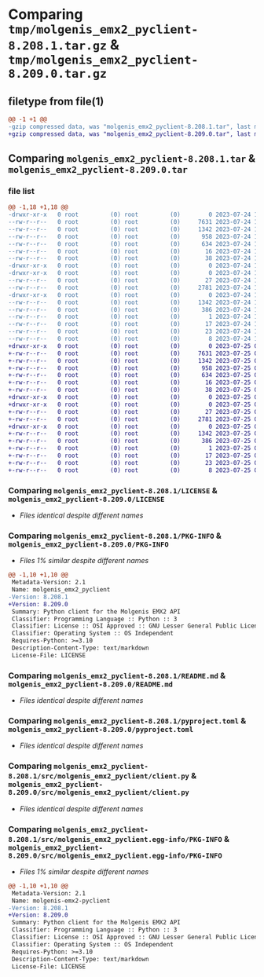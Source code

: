 # Comparing `tmp/molgenis_emx2_pyclient-8.208.1.tar.gz` & `tmp/molgenis_emx2_pyclient-8.209.0.tar.gz`

## filetype from file(1)

```diff
@@ -1 +1 @@
-gzip compressed data, was "molgenis_emx2_pyclient-8.208.1.tar", last modified: Mon Jul 24 12:17:16 2023, max compression
+gzip compressed data, was "molgenis_emx2_pyclient-8.209.0.tar", last modified: Tue Jul 25 08:53:04 2023, max compression
```

## Comparing `molgenis_emx2_pyclient-8.208.1.tar` & `molgenis_emx2_pyclient-8.209.0.tar`

### file list

```diff
@@ -1,18 +1,18 @@
-drwxr-xr-x   0 root         (0) root         (0)        0 2023-07-24 12:17:16.652523 molgenis_emx2_pyclient-8.208.1/
--rw-r--r--   0 root         (0) root         (0)     7631 2023-07-24 12:04:53.000000 molgenis_emx2_pyclient-8.208.1/LICENSE
--rw-r--r--   0 root         (0) root         (0)     1342 2023-07-24 12:17:16.652523 molgenis_emx2_pyclient-8.208.1/PKG-INFO
--rw-r--r--   0 root         (0) root         (0)      958 2023-07-24 12:04:53.000000 molgenis_emx2_pyclient-8.208.1/README.md
--rw-r--r--   0 root         (0) root         (0)      634 2023-07-24 12:04:53.000000 molgenis_emx2_pyclient-8.208.1/pyproject.toml
--rw-r--r--   0 root         (0) root         (0)       16 2023-07-24 12:04:53.000000 molgenis_emx2_pyclient-8.208.1/requirements.txt
--rw-r--r--   0 root         (0) root         (0)       38 2023-07-24 12:17:16.652523 molgenis_emx2_pyclient-8.208.1/setup.cfg
-drwxr-xr-x   0 root         (0) root         (0)        0 2023-07-24 12:17:16.652523 molgenis_emx2_pyclient-8.208.1/src/
-drwxr-xr-x   0 root         (0) root         (0)        0 2023-07-24 12:17:16.652523 molgenis_emx2_pyclient-8.208.1/src/molgenis_emx2_pyclient/
--rw-r--r--   0 root         (0) root         (0)       27 2023-07-24 12:04:53.000000 molgenis_emx2_pyclient-8.208.1/src/molgenis_emx2_pyclient/__init__.py
--rw-r--r--   0 root         (0) root         (0)     2781 2023-07-24 12:04:53.000000 molgenis_emx2_pyclient-8.208.1/src/molgenis_emx2_pyclient/client.py
-drwxr-xr-x   0 root         (0) root         (0)        0 2023-07-24 12:17:16.652523 molgenis_emx2_pyclient-8.208.1/src/molgenis_emx2_pyclient.egg-info/
--rw-r--r--   0 root         (0) root         (0)     1342 2023-07-24 12:17:16.000000 molgenis_emx2_pyclient-8.208.1/src/molgenis_emx2_pyclient.egg-info/PKG-INFO
--rw-r--r--   0 root         (0) root         (0)      386 2023-07-24 12:17:16.000000 molgenis_emx2_pyclient-8.208.1/src/molgenis_emx2_pyclient.egg-info/SOURCES.txt
--rw-r--r--   0 root         (0) root         (0)        1 2023-07-24 12:17:16.000000 molgenis_emx2_pyclient-8.208.1/src/molgenis_emx2_pyclient.egg-info/dependency_links.txt
--rw-r--r--   0 root         (0) root         (0)       17 2023-07-24 12:17:16.000000 molgenis_emx2_pyclient-8.208.1/src/molgenis_emx2_pyclient.egg-info/requires.txt
--rw-r--r--   0 root         (0) root         (0)       23 2023-07-24 12:17:16.000000 molgenis_emx2_pyclient-8.208.1/src/molgenis_emx2_pyclient.egg-info/top_level.txt
--rw-r--r--   0 root         (0) root         (0)        8 2023-07-24 12:12:37.000000 molgenis_emx2_pyclient-8.208.1/version.txt
+drwxr-xr-x   0 root         (0) root         (0)        0 2023-07-25 08:53:04.747799 molgenis_emx2_pyclient-8.209.0/
+-rw-r--r--   0 root         (0) root         (0)     7631 2023-07-25 08:42:39.000000 molgenis_emx2_pyclient-8.209.0/LICENSE
+-rw-r--r--   0 root         (0) root         (0)     1342 2023-07-25 08:53:04.747799 molgenis_emx2_pyclient-8.209.0/PKG-INFO
+-rw-r--r--   0 root         (0) root         (0)      958 2023-07-25 08:42:39.000000 molgenis_emx2_pyclient-8.209.0/README.md
+-rw-r--r--   0 root         (0) root         (0)      634 2023-07-25 08:42:39.000000 molgenis_emx2_pyclient-8.209.0/pyproject.toml
+-rw-r--r--   0 root         (0) root         (0)       16 2023-07-25 08:42:39.000000 molgenis_emx2_pyclient-8.209.0/requirements.txt
+-rw-r--r--   0 root         (0) root         (0)       38 2023-07-25 08:53:04.747799 molgenis_emx2_pyclient-8.209.0/setup.cfg
+drwxr-xr-x   0 root         (0) root         (0)        0 2023-07-25 08:53:04.743799 molgenis_emx2_pyclient-8.209.0/src/
+drwxr-xr-x   0 root         (0) root         (0)        0 2023-07-25 08:53:04.747799 molgenis_emx2_pyclient-8.209.0/src/molgenis_emx2_pyclient/
+-rw-r--r--   0 root         (0) root         (0)       27 2023-07-25 08:42:39.000000 molgenis_emx2_pyclient-8.209.0/src/molgenis_emx2_pyclient/__init__.py
+-rw-r--r--   0 root         (0) root         (0)     2781 2023-07-25 08:42:39.000000 molgenis_emx2_pyclient-8.209.0/src/molgenis_emx2_pyclient/client.py
+drwxr-xr-x   0 root         (0) root         (0)        0 2023-07-25 08:53:04.747799 molgenis_emx2_pyclient-8.209.0/src/molgenis_emx2_pyclient.egg-info/
+-rw-r--r--   0 root         (0) root         (0)     1342 2023-07-25 08:53:04.000000 molgenis_emx2_pyclient-8.209.0/src/molgenis_emx2_pyclient.egg-info/PKG-INFO
+-rw-r--r--   0 root         (0) root         (0)      386 2023-07-25 08:53:04.000000 molgenis_emx2_pyclient-8.209.0/src/molgenis_emx2_pyclient.egg-info/SOURCES.txt
+-rw-r--r--   0 root         (0) root         (0)        1 2023-07-25 08:53:04.000000 molgenis_emx2_pyclient-8.209.0/src/molgenis_emx2_pyclient.egg-info/dependency_links.txt
+-rw-r--r--   0 root         (0) root         (0)       17 2023-07-25 08:53:04.000000 molgenis_emx2_pyclient-8.209.0/src/molgenis_emx2_pyclient.egg-info/requires.txt
+-rw-r--r--   0 root         (0) root         (0)       23 2023-07-25 08:53:04.000000 molgenis_emx2_pyclient-8.209.0/src/molgenis_emx2_pyclient.egg-info/top_level.txt
+-rw-r--r--   0 root         (0) root         (0)        8 2023-07-25 08:48:54.000000 molgenis_emx2_pyclient-8.209.0/version.txt
```

### Comparing `molgenis_emx2_pyclient-8.208.1/LICENSE` & `molgenis_emx2_pyclient-8.209.0/LICENSE`

 * *Files identical despite different names*

### Comparing `molgenis_emx2_pyclient-8.208.1/PKG-INFO` & `molgenis_emx2_pyclient-8.209.0/PKG-INFO`

 * *Files 1% similar despite different names*

```diff
@@ -1,10 +1,10 @@
 Metadata-Version: 2.1
 Name: molgenis_emx2_pyclient
-Version: 8.208.1
+Version: 8.209.0
 Summary: Python client for the Molgenis EMX2 API
 Classifier: Programming Language :: Python :: 3
 Classifier: License :: OSI Approved :: GNU Lesser General Public License v3 (LGPLv3)
 Classifier: Operating System :: OS Independent
 Requires-Python: >=3.10
 Description-Content-Type: text/markdown
 License-File: LICENSE
```

### Comparing `molgenis_emx2_pyclient-8.208.1/README.md` & `molgenis_emx2_pyclient-8.209.0/README.md`

 * *Files identical despite different names*

### Comparing `molgenis_emx2_pyclient-8.208.1/pyproject.toml` & `molgenis_emx2_pyclient-8.209.0/pyproject.toml`

 * *Files identical despite different names*

### Comparing `molgenis_emx2_pyclient-8.208.1/src/molgenis_emx2_pyclient/client.py` & `molgenis_emx2_pyclient-8.209.0/src/molgenis_emx2_pyclient/client.py`

 * *Files identical despite different names*

### Comparing `molgenis_emx2_pyclient-8.208.1/src/molgenis_emx2_pyclient.egg-info/PKG-INFO` & `molgenis_emx2_pyclient-8.209.0/src/molgenis_emx2_pyclient.egg-info/PKG-INFO`

 * *Files 1% similar despite different names*

```diff
@@ -1,10 +1,10 @@
 Metadata-Version: 2.1
 Name: molgenis-emx2-pyclient
-Version: 8.208.1
+Version: 8.209.0
 Summary: Python client for the Molgenis EMX2 API
 Classifier: Programming Language :: Python :: 3
 Classifier: License :: OSI Approved :: GNU Lesser General Public License v3 (LGPLv3)
 Classifier: Operating System :: OS Independent
 Requires-Python: >=3.10
 Description-Content-Type: text/markdown
 License-File: LICENSE
```

